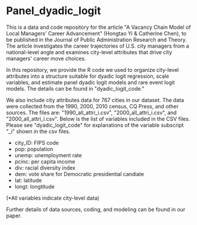 # Panel_dyadic_logit

This is a data and code repository for the article "A Vacancy Chain Model of Local Managers' Career Advancement" (Hongtao Yi & Catherine Chen), to
be published in the Journal of Public Administration Research and Theory. The article investigates the career trajectories of U.S. city managers from a
national-level angle and examines city-level attributes that drive city managers' career move choices. 

In this repository, we provide the R code we used to organize city-level attributes into a structure suitable for dyadic logit regression, scale variables, and estimate panel dyadic logit models and rare event logit models. The details can be found in "dyadic_logit_code."

We also include city attributes data for 767 cities in our dataset. The data were collected from the 1990, 2000, 2010 census, CQ Press, and other sources. 
The files are: "1990_all_attri_i.csv", "2000_all_attri_i.csv", and "2000_all_attri_i.csv". Below is the list of variables included in the CSV files. Please see 
"dyadic_logit_code" for explanations of the variable subscript "_i" shown in the csv files. 

- city_ID: FIPS code 
- pop: population 
- unemp: unemployment rate
- pcinc: per capita income 
- div: racial diversity index
- dem: vote share for Democratic presidential candiate
- lat: latitude 
- longt: longtitude

(*All variables indicate city-level data)

Further details of data sources, coding, and modeling can be found in our paper.
